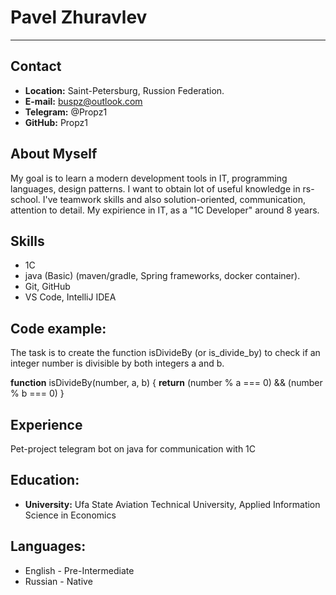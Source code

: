 # Pavel Zhuravlev
---
## Contact

- **Location:** Saint-Petersburg, Russion Federation.
- **E-mail:** buspz@outlook.com
- **Telegram:** @Propz1
- **GitHub:** Propz1


## About Myself

 My goal is to learn a modern development tools in IT, programming languages, design patterns. I want to obtain lot of useful knowledge in rs-school.
I've teamwork skills and also solution-oriented, communication, attention to detail. 
My expirience in IT, as a "1С Developer" around 8 years.



## Skills
- 1C
- java (Basic) (maven/gradle, Spring frameworks, docker container).
- Git, GitHub
- VS Code, IntelliJ IDEA


## Code example:
The task is to create the function isDivideBy (or is_divide_by) to check if an integer number is divisible by both integers a and b.

**function** isDivideBy(number, a, b) {
**return** (number % a === 0) && (number % b === 0)
}

## Experience
Pet-project telegram bot on java for communication with 1C

## Education:
- **University:** Ufa State Aviation Technical University,  Applied Information Science in Economics

## Languages:
- English -  Pre-Intermediate
- Russian - Native
